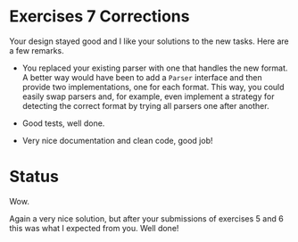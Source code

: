 # Exercises 7 Corrections

Your design stayed good and I like your solutions to the new tasks. Here are a 
few remarks.

- You replaced your existing parser with one that handles the new format. A 
  better way would have been to add a `Parser` interface and then provide two 
  implementations, one for each format. This way, you could easily swap 
  parsers and, for example, even implement a strategy for detecting the 
  correct format by trying all parsers one after another.

- Good tests, well done.

- Very nice documentation and clean code, good job!


# Status

Wow.

Again a very nice solution, but after your submissions of exercises 5 and 6 
this was what I expected from you. Well done!
